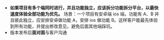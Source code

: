 * **如果项目有多个端同时进行，并且功能独立，应该拆分功能拆分平台，以最快速度体验全部功能为优先。** 场景：一个项目有安卓端 ios 端，功能有 A、B 并且彼此独立，应安排安卓做功能 A，安排 ios 做功能 B。这样客户能最先体验到所有功能，并提出修改意见，避免后面其他端踩坑。
* 版本发布后**面对面**与客户沟通

